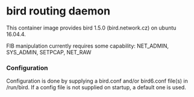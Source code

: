 # bird routing daemon

This container image provides bird 1.5.0 (bird.network.cz)
on ubuntu 16.04.4.

FIB manipulation currently requires some capability:
	NET_ADMIN, SYS_ADMIN, SETPCAP, NET_RAW

### Configuration

Configuration is done by supplying a bird.conf and/or bird6.conf
file(s) in /run/bird. If a config file is not supplied
on startup, a default one is used.

